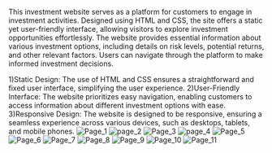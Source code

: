 This investment website serves as a platform for customers to engage in investment activities. Designed using HTML and CSS, the site offers a static yet user-friendly interface, allowing visitors to explore investment opportunities effortlessly. The website provides essential information about various investment options, including details on risk levels, potential returns, and other relevant factors. Users can navigate through the platform to make informed investment decisions.

1)Static Design: The use of HTML and CSS ensures a straightforward and fixed user interface, simplifying the user experience.
2)User-Friendly Interface: The website prioritizes easy navigation, enabling customers to access information about different investment options with ease.
3)Responsive Design: The website is designed to be responsive, ensuring a seamless experience across various devices, such as desktops, tablets, and mobile phones.
![Page_1](https://github.com/gopu001/BEEJ_WEBSITE/assets/134700849/dbd94eb4-d209-46f0-a997-c6008ba95498)
![page_2](https://github.com/gopu001/BEEJ_WEBSITE/assets/134700849/0d0d2406-7ff6-44db-89cd-89937a074fc0)
![Page_3](https://github.com/gopu001/BEEJ_WEBSITE/assets/134700849/09525480-1a60-401d-b5c0-9b7eb1642925)
![page_4](https://github.com/gopu001/BEEJ_WEBSITE/assets/134700849/7967304a-c680-4734-8161-88f396990530)
![Page_5](https://github.com/gopu001/BEEJ_WEBSITE/assets/134700849/ce98bded-0f63-453b-b731-34349d646444)
![Page_6](https://github.com/gopu001/BEEJ_WEBSITE/assets/134700849/fa1393ea-2cb2-46be-aa95-fa56c916a3f5)
![Page_7](https://github.com/gopu001/BEEJ_WEBSITE/assets/134700849/bb019d32-d55b-4574-904b-e0e5513f8b0e)
![Page_8](https://github.com/gopu001/BEEJ_WEBSITE/assets/134700849/e9093d1a-0ab8-4a10-8ab8-c98e52993c44)
![Page_9](https://github.com/gopu001/BEEJ_WEBSITE/assets/134700849/3fca9573-a9cb-4530-9f66-c2cff8d37245)
![Page_10](https://github.com/gopu001/BEEJ_WEBSITE/assets/134700849/b4b19460-9af1-4d12-a6a4-ca76c933de6c)
![Page_11](https://github.com/gopu001/BEEJ_WEBSITE/assets/134700849/a22a601a-ad31-4625-a0d2-b22b7af7da22)

